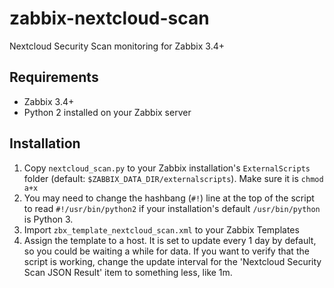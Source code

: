 # zabbix-nextcloud-scan
Nextcloud Security Scan monitoring for Zabbix 3.4+

## Requirements

* Zabbix 3.4+
* Python 2 installed on your Zabbix server

## Installation

1. Copy `nextcloud_scan.py` to your Zabbix installation's `ExternalScripts` folder (default: `$ZABBIX_DATA_DIR/externalscripts`). Make sure it is `chmod a+x`
1. You may need to change the hashbang (`#!`) line at the top of the script to read `#!/usr/bin/python2` if your installation's default `/usr/bin/python` is Python 3.
1. Import `zbx_template_nextcloud_scan.xml` to your Zabbix Templates
1. Assign the template to a host. It is set to update every 1 day by default, so you could be waiting a while for data. If you want to verify that the script is working, change the update interval for the 'Nextcloud Security Scan JSON Result' item to something less, like 1m.
